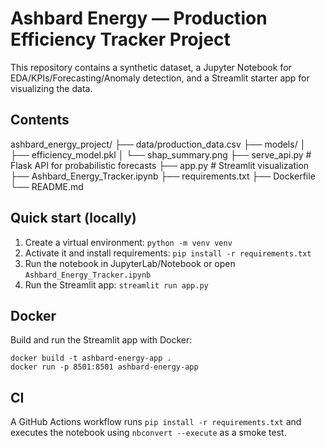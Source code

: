 # Ashbard Energy — Production Efficiency Tracker Project

This repository contains a synthetic dataset, a Jupyter Notebook for EDA/KPIs/Forecasting/Anomaly detection, and a Streamlit starter app for visualizing the data.

## Contents
ashbard_energy_project/
├── data/production_data.csv
├── models/
│   ├── efficiency_model.pkl
│   └── shap_summary.png
├── serve_api.py          # Flask API for probabilistic forecasts
├── app.py                # Streamlit visualization
├── Ashbard_Energy_Tracker.ipynb
├── requirements.txt
├── Dockerfile
└── README.md


## Quick start (locally)
1. Create a virtual environment: `python -m venv venv`
2. Activate it and install requirements: `pip install -r requirements.txt`
3. Run the notebook in JupyterLab/Notebook or open `Ashbard_Energy_Tracker.ipynb`
4. Run the Streamlit app: `streamlit run app.py`

## Docker
Build and run the Streamlit app with Docker:
```
docker build -t ashbard-energy-app .
docker run -p 8501:8501 ashbard-energy-app
```

## CI
A GitHub Actions workflow runs `pip install -r requirements.txt` and executes the notebook using `nbconvert --execute` as a smoke test.
